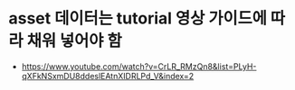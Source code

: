 # asset 데이터는 tutorial 영상 가이드에 따라 채워 넣어야 함
- https://www.youtube.com/watch?v=CrLR_RMzQn8&list=PLyH-qXFkNSxmDU8ddeslEAtnXIDRLPd_V&index=2

